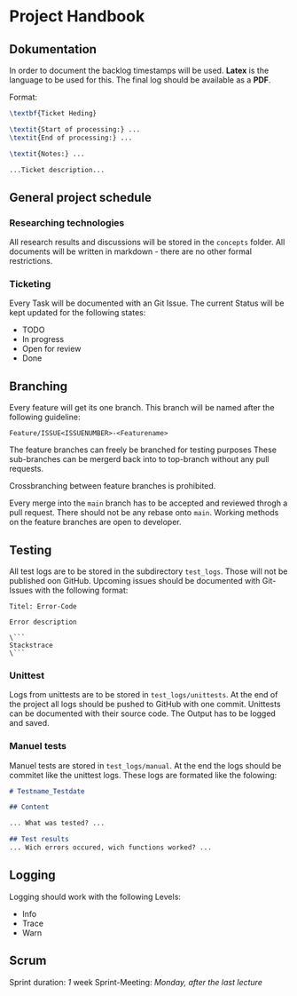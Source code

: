 # Project Handbook

## Dokumentation

In order to document the backlog timestamps will be used.
**Latex** is the language to be used for this.
The final log should be available as a **PDF**.

Format:
```latex
\textbf{Ticket Heding}

\textit{Start of processing:} ...
\textit{End of processing:} ...

\textit{Notes:} ...

...Ticket description...
```

## General project schedule

### Researching technologies

All research results and discussions will be stored in the `concepts` folder.
All documents will be written in markdown - there are no other formal restrictions.

### Ticketing

Every Task will be documented with an Git Issue.
The current Status will be kept updated for the following states:

- TODO
- In progress
- Open for review
- Done

## Branching

Every feature will get its one branch.
This branch will be named after the following guideline:
```
Feature/ISSUE<ISSUENUMBER>-<Featurename>
```
The feature branches can freely be branched for testing purposes
These sub-branches can be mergerd back into to top-branch without any pull requests.

Crossbranching between feature branches is prohibited.

Every merge into the `main` branch has to be accepted and reviewed throgh a pull request.
There should not be any rebase onto `main`.
Working methods on the feature branches are open to developer.

## Testing

All test logs are to be stored in the subdirectory `test_logs`.
Those will not be published oon GitHub.
Upcoming issues should be documented with Git-Issues with the following format: 

```
Titel: Error-Code

Error description

\```
Stackstrace
\```

```

### Unittest

Logs from unittests are to be stored in `test_logs/unittests`.
At the end of the project all logs should be pushed to GitHub with one commit.
Unittests can be documented with their source code.
The Output has to be logged and saved.

### Manuel tests

Manuel tests are stored in `test_logs/manual`.
At the end the logs should be commitet like the unittest logs.
These logs are formated like the folowing:

```markdown
# Testname_Testdate

## Content

... What was tested? ...

## Test results
... Wich errors occured, wich functions worked? ...
```

## Logging

Logging should work with the following Levels:

- Info
- Trace
- Warn

## Scrum

Sprint duration: *1* week
Sprint-Meeting: *Monday, after the last lecture*
